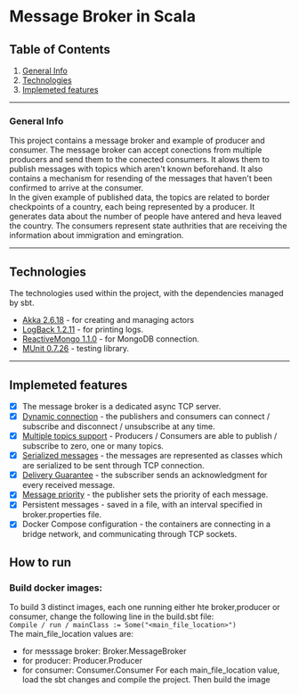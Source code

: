 # Message Broker in Scala

## Table of Contents
1. [General Info](#general-info)
2. [Technologies](#technologies)
3. [Implemeted features](#implemeted-features)
***

### General Info
This project contains a message broker and example of producer and consumer. The message broker can accept conections from multiple producers and send them to the conected consumers. It alows them to publish messages with topics which aren't known beforehand. It also contains a mechanism for resending of the messages that haven't been confirmed to arrive at the consumer.<br>
In the given example of published data, the topics are related to border checkpoints of a country, each being represented by a producer. It generates data about the number of people have antered and heva leaved the country. The consumers represent state authrities that are receiving the information about immigration and emingration. 
***

## Technologies
The technologies used within the project, with the dependencies managed by sbt.
* [Akka 2.6.18](https://akka.io/) - for creating and managing actors
* [LogBack 1.2.11](https://search.maven.org/artifact/ch.qos.logback/logback-classic/1.2.11/jar) - for printing logs.
* [ReactiveMongo 1.1.0](https://search.maven.org/artifact/org.reactivemongo/play2-reactivemongo_3/1.1.0-play28-RC4/jar) - for MongoDB connection.
* [MUnit 0.7.26](https://scalameta.org/munit/) - testing library.
***

## Implemeted features
- [x] The message broker is a dedicated async TCP server.
- [x] [Dynamic connection](#dynamic-connection) - the publishers and consumers can connect / subscribe and disconnect / unsubscribe at any time.
- [x] [Multiple topics support](#multiple-topics-support) - Producers / Consumers are able to publish / subscribe to zero, one or many topics.
- [x] [Serialized messages](#serialized-messages) - the messages are represented as classes which are serialized to be sent through TCP connection.
- [x] [Delivery Guarantee](#delivery-guarantee) - the subscriber sends an acknowledgment for every received message.
- [x] [Message priority](#message-priority) - the publisher sets the priority of each message.
- [x] Persistent messages - saved in a file, with an interval specified in broker.properties file.
- [x] Docker Compose configuration - the containers are connecting in a bridge network, and communicating through TCP sockets.

## How to run
### Build docker images:
To build 3 distinct images, each one running either hte broker,producer or consumer, change the following line in the build.sbt file:<br>
```Compile / run / mainClass := Some("<main_file_location>")```<br>
The main_file_location values are:
- for messsage broker: Broker.MessageBroker
- for producer: Producer.Producer
- for consumer: Consumer.Consumer 
For each main_file_location value, load the sbt changes and compile the project. Then build the image
